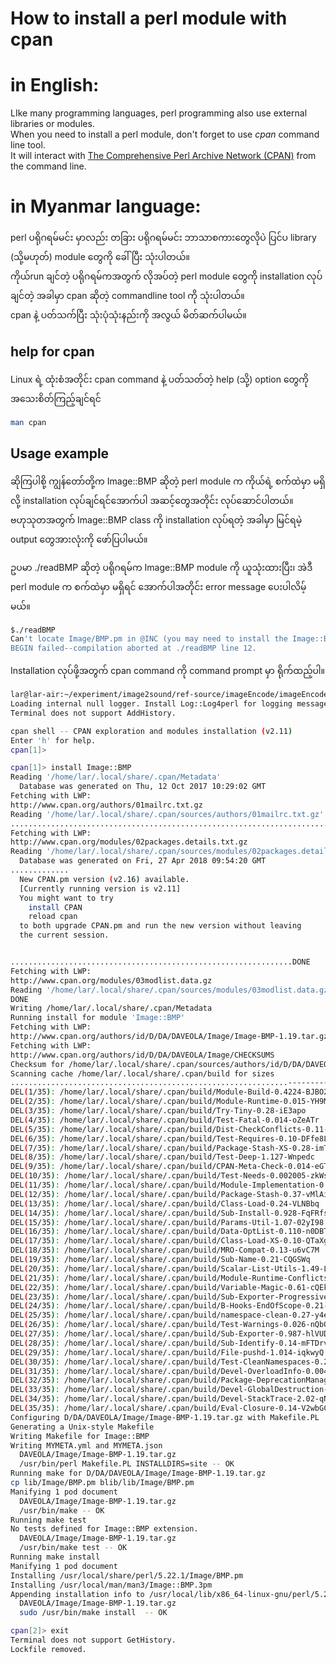 # How to install a perl module with cpan

# in English:

LIke many programming languages, perl programming also use external libraries or modules.  
When you need to install a perl module, don't forget to use *cpan* command line tool.  
It will interact with [The Comprehensive Perl Archive Network (CPAN)](https://www.cpan.org/) from the command line.  

# in Myanmar language:

perl ပရိုဂရမ်မင်း မှာလည်း တခြား ပရိုဂရမ်မင်း ဘာသာစကားတွေလိုပဲ ပြင်ပ library (သို့မဟုတ်) module တွေကို ခေါ်ပြီး သုံးပါတယ်။  
ကိုယ်run ချင်တဲ့ ပရိုဂရမ်ကအတွက် လိုအပ်တဲ့ perl module တွေကို installation လုပ်ချင်တဲ့ အခါမှာ cpan ဆိုတဲ့ commandline tool ကို သုံးပါတယ်။  
cpan နဲ့ ပတ်သက်ပြီး သုံးပုံသုံးနည်းကို အလွယ် မိတ်ဆက်ပါမယ်။  

## help for cpan 
Linux ရဲ့ ထုံးစံအတိုင်း cpan command နဲ့ ပတ်သတ်တဲ့ help (သို့) option တွေကို အသေးစိတ်ကြည့်ချင်ရင်

```bash
man cpan
```

## Usage example  
ဆိုကြပါစို့ ကျွန်တော်တို့က Image::BMP ဆိုတဲ့ perl module က ကိုယ်ရဲ့ စက်ထဲမှာ မရှိလို့ installation လုပ်ချင်ရင်အောက်ပါ အဆင့်တွေအတိုင်း လုပ်ဆောင်ပါတယ်။  
ဗဟုသုတအတွက် Image::BMP class ကို installation လုပ်ရတဲ့ အခါမှာ မြင်ရမဲ့ output တွေအားလုံးကို ဖော်ပြပါမယ်။  

ဥပမာ ./readBMP ဆိုတဲ့ ပရိုဂရမ်က Image::BMP module ကို ယူသုံးထားပြီး၊ အဲဒီ perl module က စက်ထဲမှာ မရှိရင် အောက်ပါအတိုင်း error message ပေးပါလိမ့်မယ်။  

```bash
$./readBMP 
Can't locate Image/BMP.pm in @INC (you may need to install the Image::BMP module) (@INC contains: /etc/perl /usr/local/lib/x86_64-linux-gnu/perl/5.22.1 /usr/local/share/perl/5.22.1 /usr/lib/x86_64-linux-gnu/perl5/5.22 /usr/share/perl5 /usr/lib/x86_64-linux-gnu/perl/5.22 /usr/share/perl/5.22 /usr/local/lib/site_perl /usr/lib/x86_64-linux-gnu/perl-base .) at ./readBMP line 12.
BEGIN failed--compilation aborted at ./readBMP line 12.
```

Installation လုပ်ဖို့အတွက် cpan command ကို command prompt မှာ ရိုက်ထည့်ပါ။  

```bash
lar@lar-air:~/experiment/image2sound/ref-source/imageEncode/imageEncode-0.7$ cpan
Loading internal null logger. Install Log::Log4perl for logging messages
Terminal does not support AddHistory.

cpan shell -- CPAN exploration and modules installation (v2.11)
Enter 'h' for help.
cpan[1]>
```


```bash
cpan[1]> install Image::BMP
Reading '/home/lar/.local/share/.cpan/Metadata'
  Database was generated on Thu, 12 Oct 2017 10:29:02 GMT
Fetching with LWP:
http://www.cpan.org/authors/01mailrc.txt.gz
Reading '/home/lar/.local/share/.cpan/sources/authors/01mailrc.txt.gz'
............................................................................DONE
Fetching with LWP:
http://www.cpan.org/modules/02packages.details.txt.gz
Reading '/home/lar/.local/share/.cpan/sources/modules/02packages.details.txt.gz'
  Database was generated on Fri, 27 Apr 2018 09:54:20 GMT
.............
  New CPAN.pm version (v2.16) available.
  [Currently running version is v2.11]
  You might want to try
    install CPAN
    reload cpan
  to both upgrade CPAN.pm and run the new version without leaving
  the current session.


...............................................................DONE
Fetching with LWP:
http://www.cpan.org/modules/03modlist.data.gz
Reading '/home/lar/.local/share/.cpan/sources/modules/03modlist.data.gz'
DONE
Writing /home/lar/.local/share/.cpan/Metadata
Running install for module 'Image::BMP'
Fetching with LWP:
http://www.cpan.org/authors/id/D/DA/DAVEOLA/Image/Image-BMP-1.19.tar.gz
Fetching with LWP:
http://www.cpan.org/authors/id/D/DA/DAVEOLA/Image/CHECKSUMS
Checksum for /home/lar/.local/share/.cpan/sources/authors/id/D/DA/DAVEOLA/Image/Image-BMP-1.19.tar.gz ok
Scanning cache /home/lar/.local/share/.cpan/build for sizes
..............................................................--------------DONE
DEL(1/35): /home/lar/.local/share/.cpan/build/Module-Build-0.4224-BJBO2x 
DEL(2/35): /home/lar/.local/share/.cpan/build/Module-Runtime-0.015-YH9MOP 
DEL(3/35): /home/lar/.local/share/.cpan/build/Try-Tiny-0.28-iE3apo 
DEL(4/35): /home/lar/.local/share/.cpan/build/Test-Fatal-0.014-oZeATr 
DEL(5/35): /home/lar/.local/share/.cpan/build/Dist-CheckConflicts-0.11-V1u74E 
DEL(6/35): /home/lar/.local/share/.cpan/build/Test-Requires-0.10-DFfe8L 
DEL(7/35): /home/lar/.local/share/.cpan/build/Package-Stash-XS-0.28-imTqtT 
DEL(8/35): /home/lar/.local/share/.cpan/build/Test-Deep-1.127-Wnpedc 
DEL(9/35): /home/lar/.local/share/.cpan/build/CPAN-Meta-Check-0.014-eGTXS1 
DEL(10/35): /home/lar/.local/share/.cpan/build/Test-Needs-0.002005-zkWspd 
DEL(11/35): /home/lar/.local/share/.cpan/build/Module-Implementation-0.09-fPghl1 
DEL(12/35): /home/lar/.local/share/.cpan/build/Package-Stash-0.37-vMlAiD 
DEL(13/35): /home/lar/.local/share/.cpan/build/Class-Load-0.24-VLNBbq 
DEL(14/35): /home/lar/.local/share/.cpan/build/Sub-Install-0.928-FqFRfs 
DEL(15/35): /home/lar/.local/share/.cpan/build/Params-Util-1.07-02yI98 
DEL(16/35): /home/lar/.local/share/.cpan/build/Data-OptList-0.110-n0DBTN 
DEL(17/35): /home/lar/.local/share/.cpan/build/Class-Load-XS-0.10-QTaXgH 
DEL(18/35): /home/lar/.local/share/.cpan/build/MRO-Compat-0.13-u6vC7M 
DEL(19/35): /home/lar/.local/share/.cpan/build/Sub-Name-0.21-CQGSWq 
DEL(20/35): /home/lar/.local/share/.cpan/build/Scalar-List-Utils-1.49-LtK98P 
DEL(21/35): /home/lar/.local/share/.cpan/build/Module-Runtime-Conflicts-0.003-Rx9HJU 
DEL(22/35): /home/lar/.local/share/.cpan/build/Variable-Magic-0.61-cQEkuU 
DEL(23/35): /home/lar/.local/share/.cpan/build/Sub-Exporter-Progressive-0.001013-lEGBBl 
DEL(24/35): /home/lar/.local/share/.cpan/build/B-Hooks-EndOfScope-0.21-fuRwul 
DEL(25/35): /home/lar/.local/share/.cpan/build/namespace-clean-0.27-y4eFmW 
DEL(26/35): /home/lar/.local/share/.cpan/build/Test-Warnings-0.026-nQbOBW 
DEL(27/35): /home/lar/.local/share/.cpan/build/Sub-Exporter-0.987-hlVUDi 
DEL(28/35): /home/lar/.local/share/.cpan/build/Sub-Identify-0.14-mFTDrv 
DEL(29/35): /home/lar/.local/share/.cpan/build/File-pushd-1.014-iqkwyQ 
DEL(30/35): /home/lar/.local/share/.cpan/build/Test-CleanNamespaces-0.22-v3GM4f 
DEL(31/35): /home/lar/.local/share/.cpan/build/Devel-OverloadInfo-0.004-PCwf9g 
DEL(32/35): /home/lar/.local/share/.cpan/build/Package-DeprecationManager-0.17-Qegyqv 
DEL(33/35): /home/lar/.local/share/.cpan/build/Devel-GlobalDestruction-0.14-nXp2JL 
DEL(34/35): /home/lar/.local/share/.cpan/build/Devel-StackTrace-2.02-qNZ7Er 
DEL(35/35): /home/lar/.local/share/.cpan/build/Eval-Closure-0.14-V2wbGC 
Configuring D/DA/DAVEOLA/Image/Image-BMP-1.19.tar.gz with Makefile.PL
Generating a Unix-style Makefile
Writing Makefile for Image::BMP
Writing MYMETA.yml and MYMETA.json
  DAVEOLA/Image/Image-BMP-1.19.tar.gz
  /usr/bin/perl Makefile.PL INSTALLDIRS=site -- OK
Running make for D/DA/DAVEOLA/Image/Image-BMP-1.19.tar.gz
cp lib/Image/BMP.pm blib/lib/Image/BMP.pm
Manifying 1 pod document
  DAVEOLA/Image/Image-BMP-1.19.tar.gz
  /usr/bin/make -- OK
Running make test
No tests defined for Image::BMP extension.
  DAVEOLA/Image/Image-BMP-1.19.tar.gz
  /usr/bin/make test -- OK
Running make install
Manifying 1 pod document
Installing /usr/local/share/perl/5.22.1/Image/BMP.pm
Installing /usr/local/man/man3/Image::BMP.3pm
Appending installation info to /usr/local/lib/x86_64-linux-gnu/perl/5.22.1/perllocal.pod
  DAVEOLA/Image/Image-BMP-1.19.tar.gz
  sudo /usr/bin/make install  -- OK

cpan[2]> exit
Terminal does not support GetHistory.
Lockfile removed.

```
